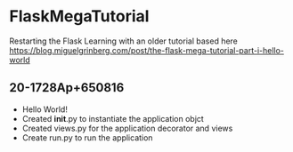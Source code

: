 # FlaskMegaTutorial
Restarting the Flask Learning with an older tutorial based here
https://blog.miguelgrinberg.com/post/the-flask-mega-tutorial-part-i-hello-world

## 20-1728Ap+650816
- Hello World!
- Created __init__.py to instantiate the application objct
- Created views.py for the application decorator and views
- Create run.py to run the application
